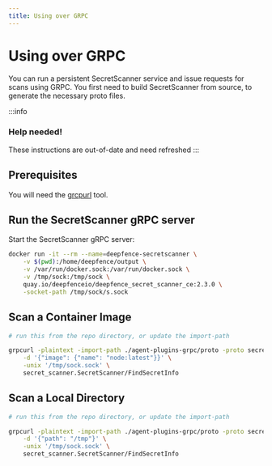 ```yaml
---
title: Using over GRPC
---
```


# Using over GRPC

You can run a persistent SecretScanner service and issue requests for scans using GRPC.  You first need to build SecretScanner from source, to generate the necessary proto files.

:::info

### Help needed!

These instructions are out-of-date and need refreshed
:::

## Prerequisites

You will need the [grcpurl](https://github.com/fullstorydev/grpcurl) tool.


## Run the SecretScanner gRPC server

Start the SecretScanner gRPC server:

```bash
docker run -it --rm --name=deepfence-secretscanner \
	-v $(pwd):/home/deepfence/output \
	-v /var/run/docker.sock:/var/run/docker.sock \
	-v /tmp/sock:/tmp/sock \
	quay.io/deepfenceio/deepfence_secret_scanner_ce:2.3.0 \
	-socket-path /tmp/sock/s.sock
```


## Scan a Container Image

```bash
# run this from the repo directory, or update the import-path

grpcurl -plaintext -import-path ./agent-plugins-grpc/proto -proto secret_scanner.proto \
    -d '{"image": {"name": "node:latest"}}' \
    -unix '/tmp/sock.sock' \
    secret_scanner.SecretScanner/FindSecretInfo
```

## Scan a Local Directory

```bash
# run this from the repo directory, or update the import-path

grpcurl -plaintext -import-path ./agent-plugins-grpc/proto -proto secret_scanner.proto \
	-d '{"path": "/tmp"}' \
	-unix '/tmp/sock.sock' \
	secret_scanner.SecretScanner/FindSecretInfo
```


